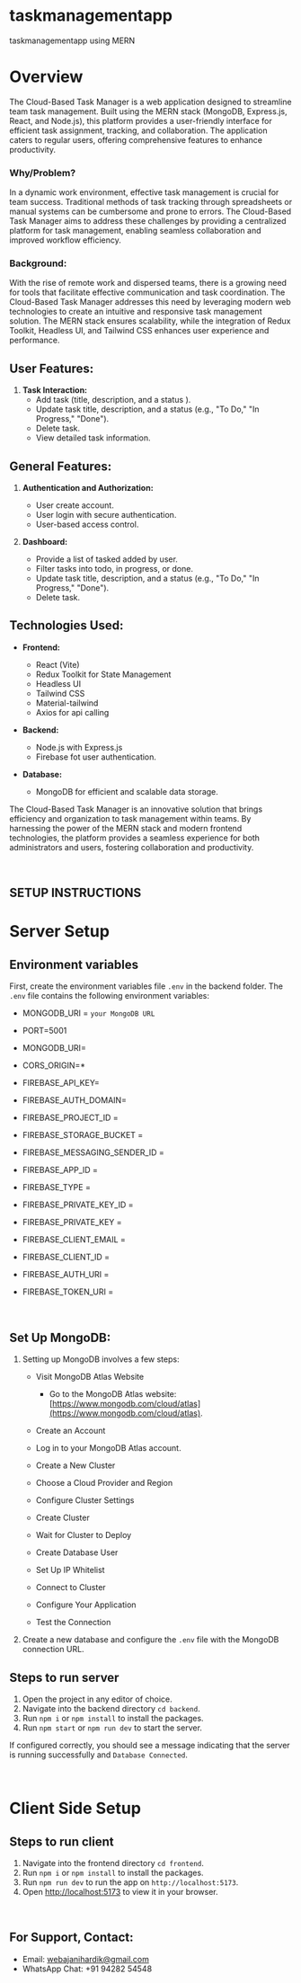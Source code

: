 # taskmanagementapp
taskmanagementapp using MERN

# Overview
The Cloud-Based Task Manager is a web application designed to streamline team task management. Built using the MERN stack (MongoDB, Express.js, React, and Node.js), this platform provides a user-friendly interface for efficient task assignment, tracking, and collaboration. The application caters to regular users, offering comprehensive features to enhance productivity.



### Why/Problem?
In a dynamic work environment, effective task management is crucial for team success. Traditional methods of task tracking through spreadsheets or manual systems can be cumbersome and prone to errors. The Cloud-Based Task Manager aims to address these challenges by providing a centralized platform for task management, enabling seamless collaboration and improved workflow efficiency.



### **Background**:
With the rise of remote work and dispersed teams, there is a growing need for tools that facilitate effective communication and task coordination. The Cloud-Based Task Manager addresses this need by leveraging modern web technologies to create an intuitive and responsive task management solution. The MERN stack ensures scalability, while the integration of Redux Toolkit, Headless UI, and Tailwind CSS enhances user experience and performance.


### 
## **User Features:**
1. **Task Interaction:**
    - Add task (title, description, and a status ).
    - Update task title, description, and a status (e.g., "To Do," "In Progress," "Done").
    - Delete task.
    - View detailed task information.


## **General Features:**
1. **Authentication and Authorization:**
    - User create account.
    - User login with secure authentication.
    - User-based access control.

2. **Dashboard:**
    - Provide a list of tasked added by user.
    - Filter tasks into todo, in progress, or done.
    - Update task title, description, and a status (e.g., "To Do," "In Progress," "Done").
    - Delete task.


## **Technologies Used:**
- **Frontend:**
    - React (Vite)
    - Redux Toolkit for State Management
    - Headless UI
    - Tailwind CSS
    - Material-tailwind
    - Axios for api calling


- **Backend:**
    - Node.js with Express.js
    - Firebase fot user authentication.
    
- **Database:**
    - MongoDB for efficient and scalable data storage.


The Cloud-Based Task Manager is an innovative solution that brings efficiency and organization to task management within teams. By harnessing the power of the MERN stack and modern frontend technologies, the platform provides a seamless experience for both administrators and users, fostering collaboration and productivity.

&nbsp;

## SETUP INSTRUCTIONS


# Server Setup

## Environment variables
First, create the environment variables file `.env` in the backend folder. The `.env` file contains the following environment variables:

- MONGODB_URI = `your MongoDB URL`
- PORT=5001

- MONGODB_URI=
- CORS_ORIGIN=*
- FIREBASE_API_KEY=
- FIREBASE_AUTH_DOMAIN=
- FIREBASE_PROJECT_ID =
- FIREBASE_STORAGE_BUCKET =
- FIREBASE_MESSAGING_SENDER_ID =
- FIREBASE_APP_ID =
- FIREBASE_TYPE = 
- FIREBASE_PRIVATE_KEY_ID = 
- FIREBASE_PRIVATE_KEY = 
- FIREBASE_CLIENT_EMAIL = 
- FIREBASE_CLIENT_ID = 
- FIREBASE_AUTH_URI = 
- FIREBASE_TOKEN_URI =


&nbsp;

## Set Up MongoDB:

1. Setting up MongoDB involves a few steps:
    - Visit MongoDB Atlas Website
        - Go to the MongoDB Atlas website: [https://www.mongodb.com/cloud/atlas](https://www.mongodb.com/cloud/atlas).

    - Create an Account
    - Log in to your MongoDB Atlas account.
    - Create a New Cluster
    - Choose a Cloud Provider and Region
    - Configure Cluster Settings
    - Create Cluster
    - Wait for Cluster to Deploy
    - Create Database User
    - Set Up IP Whitelist
    - Connect to Cluster
    - Configure Your Application
    - Test the Connection

2. Create a new database and configure the `.env` file with the MongoDB connection URL. 

## Steps to run server

1. Open the project in any editor of choice.
2. Navigate into the backend directory `cd backend`.
3. Run `npm i` or `npm install` to install the packages.
4. Run `npm start` or `npm run dev` to start the server.

If configured correctly, you should see a message indicating that the server is running successfully and `Database Connected`.

&nbsp;

# Client Side Setup

## Steps to run client

1. Navigate into the frontend directory `cd frontend`.
2. Run `npm i` or `npm install` to install the packages.
3. Run `npm run dev` to run the app on `http://localhost:5173`.
4. Open [http://localhost:5173](http://localhost:5173) to view it in your browser.



&nbsp;

## For Support, Contact:

- Email: webajanihardik@gmail.com
- WhatsApp Chat: +91 94282 54548
